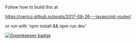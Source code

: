 Follow how to build this at 

https://cerico.github.io/posts/2017-08-26---javascript-router/

or run with 'npm install && npm run dev'


[![Greenkeeper badge](https://badges.greenkeeper.io/cerico/how-to-js-router.svg)](https://greenkeeper.io/)